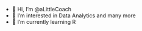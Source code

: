 - 👋 Hi, I’m @aLittleCoach
- 👀 I’m interested in Data Analytics and many more
- 🌱 I’m currently learning R

